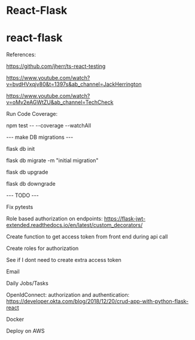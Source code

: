 # React-Flask
# react-flask




References:

https://github.com/jherr/ts-react-testing

https://www.youtube.com/watch?v=bvdHVxqjv80&t=1397s&ab_channel=JackHerrington

https://www.youtube.com/watch?v=oMv2eAGWtZU&ab_channel=TechCheck


Run Code Coverage:

npm test -- --coverage --watchAll

--- make DB migrations ---

flask db init

flask db migrate -m "initial migration"

flask db upgrade

flask db downgrade

--- TODO ---

Fix pytests

Role based authorization on endpoints: https://flask-jwt-extended.readthedocs.io/en/latest/custom_decorators/

Create function to get access token from front end during api call

Create roles for authorization

See if I dont need to create extra access token

Email

Daily Jobs/Tasks

OpenIdConnect: authorization and authentication: https://developer.okta.com/blog/2018/12/20/crud-app-with-python-flask-react

Docker

Deploy on AWS
